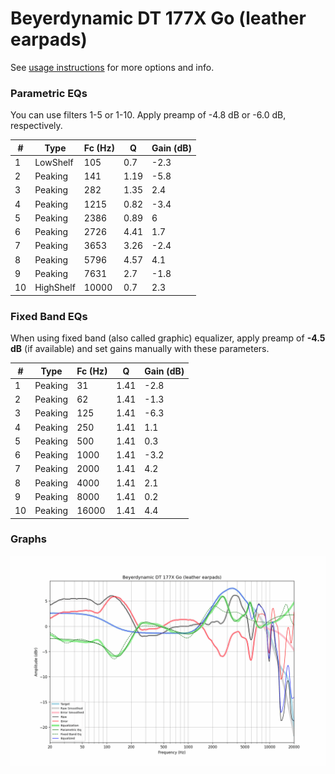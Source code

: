 # Beyerdynamic DT 177X Go (leather earpads)
See [usage instructions](https://github.com/jaakkopasanen/AutoEq#usage) for more options and info.

### Parametric EQs
You can use filters 1-5 or 1-10. Apply preamp of -4.8 dB or -6.0 dB, respectively.

|   # | Type      |   Fc (Hz) |    Q |   Gain (dB) |
|-----|-----------|-----------|------|-------------|
|   1 | LowShelf  |       105 | 0.7  |        -2.3 |
|   2 | Peaking   |       141 | 1.19 |        -5.8 |
|   3 | Peaking   |       282 | 1.35 |         2.4 |
|   4 | Peaking   |      1215 | 0.82 |        -3.4 |
|   5 | Peaking   |      2386 | 0.89 |         6   |
|   6 | Peaking   |      2726 | 4.41 |         1.7 |
|   7 | Peaking   |      3653 | 3.26 |        -2.4 |
|   8 | Peaking   |      5796 | 4.57 |         4.1 |
|   9 | Peaking   |      7631 | 2.7  |        -1.8 |
|  10 | HighShelf |     10000 | 0.7  |         2.3 |

### Fixed Band EQs
When using fixed band (also called graphic) equalizer, apply preamp of **-4.5 dB** (if available) and set gains manually with these parameters.

|   # | Type    |   Fc (Hz) |    Q |   Gain (dB) |
|-----|---------|-----------|------|-------------|
|   1 | Peaking |        31 | 1.41 |        -2.8 |
|   2 | Peaking |        62 | 1.41 |        -1.3 |
|   3 | Peaking |       125 | 1.41 |        -6.3 |
|   4 | Peaking |       250 | 1.41 |         1.1 |
|   5 | Peaking |       500 | 1.41 |         0.3 |
|   6 | Peaking |      1000 | 1.41 |        -3.2 |
|   7 | Peaking |      2000 | 1.41 |         4.2 |
|   8 | Peaking |      4000 | 1.41 |         2.1 |
|   9 | Peaking |      8000 | 1.41 |         0.2 |
|  10 | Peaking |     16000 | 1.41 |         4.4 |

### Graphs
![](./Beyerdynamic%20DT%20177X%20Go%20(leather%20earpads).png)
